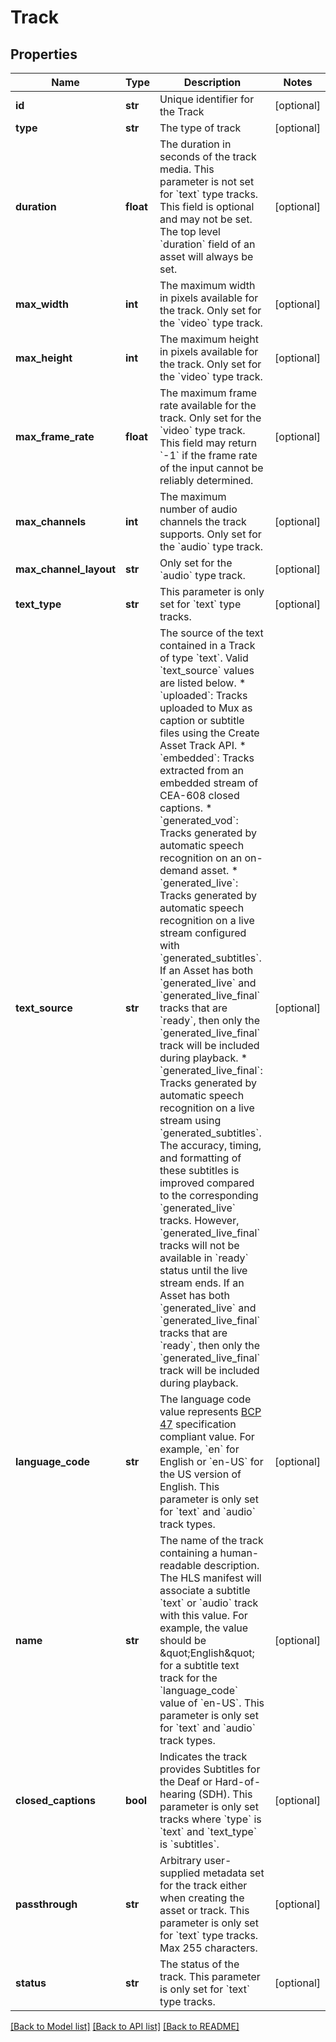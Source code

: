 # Track

## Properties
Name | Type | Description | Notes
------------ | ------------- | ------------- | -------------
**id** | **str** | Unique identifier for the Track | [optional]
**type** | **str** | The type of track | [optional]
**duration** | **float** | The duration in seconds of the track media. This parameter is not set for &#x60;text&#x60; type tracks. This field is optional and may not be set. The top level &#x60;duration&#x60; field of an asset will always be set. | [optional]
**max_width** | **int** | The maximum width in pixels available for the track. Only set for the &#x60;video&#x60; type track. | [optional]
**max_height** | **int** | The maximum height in pixels available for the track. Only set for the &#x60;video&#x60; type track. | [optional]
**max_frame_rate** | **float** | The maximum frame rate available for the track. Only set for the &#x60;video&#x60; type track. This field may return &#x60;-1&#x60; if the frame rate of the input cannot be reliably determined. | [optional]
**max_channels** | **int** | The maximum number of audio channels the track supports. Only set for the &#x60;audio&#x60; type track. | [optional]
**max_channel_layout** | **str** | Only set for the &#x60;audio&#x60; type track. | [optional]
**text_type** | **str** | This parameter is only set for &#x60;text&#x60; type tracks. | [optional]
**text_source** | **str** | The source of the text contained in a Track of type &#x60;text&#x60;. Valid &#x60;text_source&#x60; values are listed below. * &#x60;uploaded&#x60;: Tracks uploaded to Mux as caption or subtitle files using the Create Asset Track API. * &#x60;embedded&#x60;: Tracks extracted from an embedded stream of CEA-608 closed captions. * &#x60;generated_vod&#x60;: Tracks generated by automatic speech recognition on an on-demand asset. * &#x60;generated_live&#x60;: Tracks generated by automatic speech recognition on a live stream configured with &#x60;generated_subtitles&#x60;. If an Asset has both &#x60;generated_live&#x60; and &#x60;generated_live_final&#x60; tracks that are &#x60;ready&#x60;, then only the &#x60;generated_live_final&#x60; track will be included during playback. * &#x60;generated_live_final&#x60;: Tracks generated by automatic speech recognition on a live stream using &#x60;generated_subtitles&#x60;. The accuracy, timing, and formatting of these subtitles is improved compared to the corresponding &#x60;generated_live&#x60; tracks. However, &#x60;generated_live_final&#x60; tracks will not be available in &#x60;ready&#x60; status until the live stream ends. If an Asset has both &#x60;generated_live&#x60; and &#x60;generated_live_final&#x60; tracks that are &#x60;ready&#x60;, then only the &#x60;generated_live_final&#x60; track will be included during playback.  | [optional]
**language_code** | **str** | The language code value represents [BCP 47](https://tools.ietf.org/html/bcp47) specification compliant value. For example, &#x60;en&#x60; for English or &#x60;en-US&#x60; for the US version of English. This parameter is only set for &#x60;text&#x60; and &#x60;audio&#x60; track types. | [optional]
**name** | **str** | The name of the track containing a human-readable description. The HLS manifest will associate a subtitle &#x60;text&#x60; or &#x60;audio&#x60; track with this value. For example, the value should be \&quot;English\&quot; for a subtitle text track for the &#x60;language_code&#x60; value of &#x60;en-US&#x60;. This parameter is only set for &#x60;text&#x60; and &#x60;audio&#x60; track types. | [optional]
**closed_captions** | **bool** | Indicates the track provides Subtitles for the Deaf or Hard-of-hearing (SDH). This parameter is only set tracks where &#x60;type&#x60; is &#x60;text&#x60; and &#x60;text_type&#x60; is &#x60;subtitles&#x60;. | [optional]
**passthrough** | **str** | Arbitrary user-supplied metadata set for the track either when creating the asset or track. This parameter is only set for &#x60;text&#x60; type tracks. Max 255 characters. | [optional]
**status** | **str** | The status of the track. This parameter is only set for &#x60;text&#x60; type tracks. | [optional]

[[Back to Model list]](../README.md#documentation-for-models) [[Back to API list]](../README.md#documentation-for-api-endpoints) [[Back to README]](../README.md)


